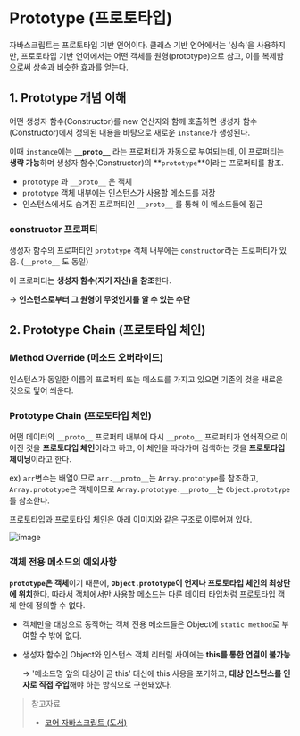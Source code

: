 # Prototype (프로토타입)

자바스크립트는 프로토타입 기반 언어이다. 클래스 기반 언어에서는 '상속'을 사용하지만, 프로토타입 기반 언어에서는 어떤 객체를 원형(prototype)으로 삼고, 이를 복제함으로써 상속과 비슷한 효과를 얻는다.



## 1. Prototype 개념 이해

어떤 생성자 함수(Constructor)를 new 연산자와 함께 호출하면 생성자 함수(Constructor)에서 정의된 내용을 바탕으로 새로운 `instance`가 생성된다.

이때 `instance`에는 **`__proto__`** 라는 프로퍼티가 자동으로 부여되는데, 이 프로퍼티는 **생략 가능**하며 생성자 함수(Constructor)의 **`prototype`**이라는 프로퍼티를 참조.

- `prototype` 과 `__proto__` 은 객체
- `prototype` 객체 내부에는 인스턴스가 사용할 메소드를 저장
- 인스턴스에서도 숨겨진 프로퍼티인 `__proto__` 를 통해 이 메소드들에 접근



### constructor 프로퍼티

생성자 함수의 프로퍼티인 `prototype` 객체 내부에는 `constructor`라는 프로퍼티가 있음. (`__proto__` 도 동일)

이 프로퍼티는 **생성자 함수(자기 자신)을 참조**한다.

→ **인스턴스로부터 그 원형이 무엇인지를 알 수 있는 수단**



## 2.  Prototype Chain (프로토타입 체인)

### Method Override (메소드 오버라이드)

인스턴스가 동일한 이름의 프로퍼티 또는 메소드를 가지고 있으면 기존의 것을 새로운 것으로 덮어 씌운다.



### Prototype Chain (프로토타입 체인)

어떤 데이터의 `__proto__` 프로퍼티 내부에 다시 `__proto__` 프로퍼티가 연쇄적으로 이어진 것을 **프로토타입 체인**이라고 하고, 이 체인을 따라가며 검색하는 것을 **프로토타입 체이닝**이라고 한다.

ex) `arr`변수는 배열이므로 `arr.__proto__`는 `Array.prototype`를 참조하고, `Array.prototype`은 객체이므로 `Array.prototype.__proto__`는 `Object.prototype` 를 참조한다.



프로토타입과 프로토타입 체인은 아래 이미지와 같은 구조로 이루어져 있다.

![image](https://user-images.githubusercontent.com/70627979/163802782-04e300bf-f616-4339-8d21-cf5fd718d481.png)



### 객체 전용 메소드의 예외사항

**`prototype`은 객체**이기 때문에, **`Object.prototype`이 언제나 프로토타입 체인의 최상단에 위치**한다. 따라서 객체에서만 사용할 메소드는 다른 데이터 타입처럼 프로토타입 객체 안에 정의할 수 없다.

- 객체만을 대상으로 동작하는 객체 전용 메소드들은 Object에 `static method`로 부여할 수 밖에 없다.

- 생성자 함수인 Object와 인스턴스 객체 리터럴 사이에는 **this를 통한 연결이 불가능**

  → '메소드명 앞의 대상이 곧 this' 대신에 this 사용을 포기하고, **대상 인스턴스를 인자로 직접 주입**해야 하는 방식으로 구현돼있다.



> 참고자료
>
> - [코어 자바스크립트 (도서)](http://www.yes24.com/Product/Goods/78586788)

